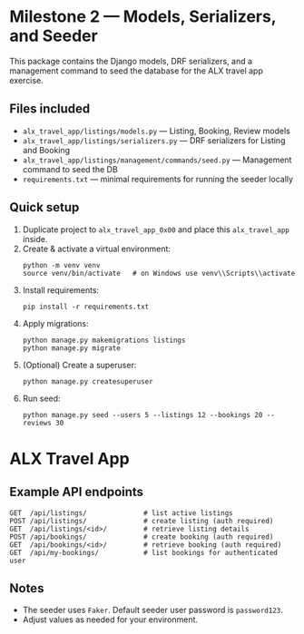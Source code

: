 # Milestone 2 — Models, Serializers, and Seeder

This package contains the Django models, DRF serializers, and a management command to seed the database for the ALX travel app exercise.

## Files included
- `alx_travel_app/listings/models.py` — Listing, Booking, Review models
- `alx_travel_app/listings/serializers.py` — DRF serializers for Listing and Booking
- `alx_travel_app/listings/management/commands/seed.py` — Management command to seed the DB
- `requirements.txt` — minimal requirements for running the seeder locally

## Quick setup
1. Duplicate project to `alx_travel_app_0x00` and place this `alx_travel_app` inside.
2. Create & activate a virtual environment:
   ```
   python -m venv venv
   source venv/bin/activate   # on Windows use venv\\Scripts\\activate
   ```
3. Install requirements:
   ```
   pip install -r requirements.txt
   ```
4. Apply migrations:
   ```
   python manage.py makemigrations listings
   python manage.py migrate
   ```
5. (Optional) Create a superuser:
   ```
   python manage.py createsuperuser
   ```
6. Run seed:
   ```
   python manage.py seed --users 5 --listings 12 --bookings 20 --reviews 30
   ```

# ALX Travel App


## Example API endpoints

```
GET  /api/listings/              # list active listings
POST /api/listings/              # create listing (auth required)
GET  /api/listings/<id>/         # retrieve listing details
POST /api/bookings/              # create booking (auth required)
GET  /api/bookings/<id>/         # retrieve booking (auth required)
GET  /api/my-bookings/           # list bookings for authenticated user
```

## Notes
- The seeder uses `Faker`. Default seeder user password is `password123`.
- Adjust values as needed for your environment.
